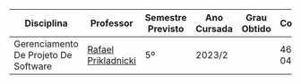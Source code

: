 | Disciplina | Professor | Semestre Previsto | Ano Cursada | Grau Obtido | CodiCred | Carga Horária |
| --- | --- | --- | --- | --- | --- | --- |
| Gerenciamento De Projeto De Software | [Rafael Prikladnicki](https://www.pucrs.br/pesquisadores/rafael-prikladnicki/) | 5º | 2023/2 | | 46510-04 | 60 |
